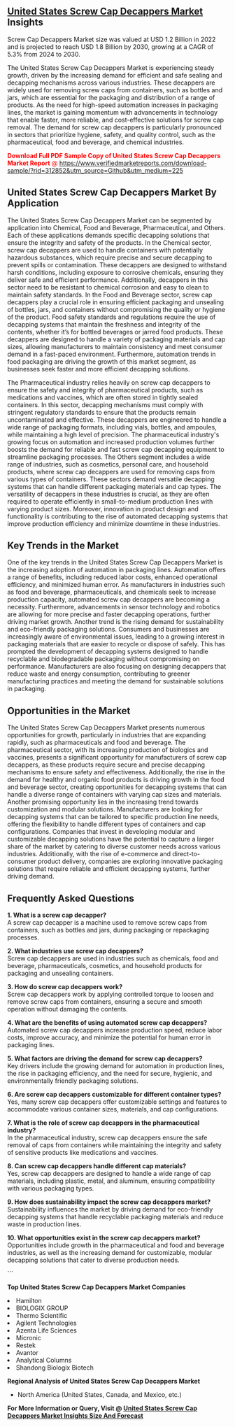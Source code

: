 <h2><a href="https://www.verifiedmarketreports.com/download-sample/?rid=312852&amp;utm_source=Github&amp;utm_medium=225" target="_blank">United States Screw Cap Decappers Market</a> Insights</h2><p>Screw Cap Decappers Market size was valued at USD 1.2 Billion in 2022 and is projected to reach USD 1.8 Billion by 2030, growing at a CAGR of 5.3% from 2024 to 2030.</p><p> <p>The United States Screw Cap Decappers Market is experiencing steady growth, driven by the increasing demand for efficient and safe sealing and decapping mechanisms across various industries. These decappers are widely used for removing screw caps from containers, such as bottles and jars, which are essential for the packaging and distribution of a range of products. As the need for high-speed automation increases in packaging lines, the market is gaining momentum with advancements in technology that enable faster, more reliable, and cost-effective solutions for screw cap removal. The demand for screw cap decappers is particularly pronounced in sectors that prioritize hygiene, safety, and quality control, such as the pharmaceutical, food and beverage, and chemical industries. <p><span class=""><span style="color: #ff0000;"><strong>Download Full PDF Sample Copy of United States Screw Cap Decappers Market Report</strong> @ </span><a href="https://www.verifiedmarketreports.com/download-sample/?rid=312852&amp;utm_source=Github&amp;utm_medium=225" target="_blank">https://www.verifiedmarketreports.com/download-sample/?rid=312852&amp;utm_source=Github&amp;utm_medium=225</a></span></p></p> <h2>United States Screw Cap Decappers Market By Application</h2> <p>The United States Screw Cap Decappers Market can be segmented by application into Chemical, Food and Beverage, Pharmaceutical, and Others. Each of these applications demands specific decapping solutions that ensure the integrity and safety of the products. In the Chemical sector, screw cap decappers are used to handle containers with potentially hazardous substances, which require precise and secure decapping to prevent spills or contamination. These decappers are designed to withstand harsh conditions, including exposure to corrosive chemicals, ensuring they deliver safe and efficient performance. Additionally, decappers in this sector need to be resistant to chemical corrosion and easy to clean to maintain safety standards. In the Food and Beverage sector, screw cap decappers play a crucial role in ensuring efficient packaging and unsealing of bottles, jars, and containers without compromising the quality or hygiene of the product. Food safety standards and regulations require the use of decapping systems that maintain the freshness and integrity of the contents, whether it’s for bottled beverages or jarred food products. These decappers are designed to handle a variety of packaging materials and cap sizes, allowing manufacturers to maintain consistency and meet consumer demand in a fast-paced environment. Furthermore, automation trends in food packaging are driving the growth of this market segment, as businesses seek faster and more efficient decapping solutions. <p>The Pharmaceutical industry relies heavily on screw cap decappers to ensure the safety and integrity of pharmaceutical products, such as medications and vaccines, which are often stored in tightly sealed containers. In this sector, decapping mechanisms must comply with stringent regulatory standards to ensure that the products remain uncontaminated and effective. These decappers are engineered to handle a wide range of packaging formats, including vials, bottles, and ampoules, while maintaining a high level of precision. The pharmaceutical industry's growing focus on automation and increased production volumes further boosts the demand for reliable and fast screw cap decapping equipment to streamline packaging processes. The Others segment includes a wide range of industries, such as cosmetics, personal care, and household products, where screw cap decappers are used for removing caps from various types of containers. These sectors demand versatile decapping systems that can handle different packaging materials and cap types. The versatility of decappers in these industries is crucial, as they are often required to operate efficiently in small-to-medium production lines with varying product sizes. Moreover, innovation in product design and functionality is contributing to the rise of automated decapping systems that improve production efficiency and minimize downtime in these industries.</p> <h2>Key Trends in the Market</h2> <p>One of the key trends in the United States Screw Cap Decappers Market is the increasing adoption of automation in packaging lines. Automation offers a range of benefits, including reduced labor costs, enhanced operational efficiency, and minimized human error. As manufacturers in industries such as food and beverage, pharmaceuticals, and chemicals seek to increase production capacity, automated screw cap decappers are becoming a necessity. Furthermore, advancements in sensor technology and robotics are allowing for more precise and faster decapping operations, further driving market growth. Another trend is the rising demand for sustainability and eco-friendly packaging solutions. Consumers and businesses are increasingly aware of environmental issues, leading to a growing interest in packaging materials that are easier to recycle or dispose of safely. This has prompted the development of decapping systems designed to handle recyclable and biodegradable packaging without compromising on performance. Manufacturers are also focusing on designing decappers that reduce waste and energy consumption, contributing to greener manufacturing practices and meeting the demand for sustainable solutions in packaging.</p> <h2>Opportunities in the Market</h2> <p>The United States Screw Cap Decappers Market presents numerous opportunities for growth, particularly in industries that are expanding rapidly, such as pharmaceuticals and food and beverage. The pharmaceutical sector, with its increasing production of biologics and vaccines, presents a significant opportunity for manufacturers of screw cap decappers, as these products require secure and precise decapping mechanisms to ensure safety and effectiveness. Additionally, the rise in the demand for healthy and organic food products is driving growth in the food and beverage sector, creating opportunities for decapping systems that can handle a diverse range of containers with varying cap sizes and materials. Another promising opportunity lies in the increasing trend towards customization and modular solutions. Manufacturers are looking for decapping systems that can be tailored to specific production line needs, offering the flexibility to handle different types of containers and cap configurations. Companies that invest in developing modular and customizable decapping solutions have the potential to capture a larger share of the market by catering to diverse customer needs across various industries. Additionally, with the rise of e-commerce and direct-to-consumer product delivery, companies are exploring innovative packaging solutions that require reliable and efficient decapping systems, further driving demand.</p> <h2>Frequently Asked Questions</h2> <p><strong>1. What is a screw cap decapper?</strong><br> A screw cap decapper is a machine used to remove screw caps from containers, such as bottles and jars, during packaging or repackaging processes.</p> <p><strong>2. What industries use screw cap decappers?</strong><br> Screw cap decappers are used in industries such as chemicals, food and beverage, pharmaceuticals, cosmetics, and household products for packaging and unsealing containers.</p> <p><strong>3. How do screw cap decappers work?</strong><br> Screw cap decappers work by applying controlled torque to loosen and remove screw caps from containers, ensuring a secure and smooth operation without damaging the contents.</p> <p><strong>4. What are the benefits of using automated screw cap decappers?</strong><br> Automated screw cap decappers increase production speed, reduce labor costs, improve accuracy, and minimize the potential for human error in packaging lines.</p> <p><strong>5. What factors are driving the demand for screw cap decappers?</strong><br> Key drivers include the growing demand for automation in production lines, the rise in packaging efficiency, and the need for secure, hygienic, and environmentally friendly packaging solutions.</p> <p><strong>6. Are screw cap decappers customizable for different container types?</strong><br> Yes, many screw cap decappers offer customizable settings and features to accommodate various container sizes, materials, and cap configurations.</p> <p><strong>7. What is the role of screw cap decappers in the pharmaceutical industry?</strong><br> In the pharmaceutical industry, screw cap decappers ensure the safe removal of caps from containers while maintaining the integrity and safety of sensitive products like medications and vaccines.</p> <p><strong>8. Can screw cap decappers handle different cap materials?</strong><br> Yes, screw cap decappers are designed to handle a wide range of cap materials, including plastic, metal, and aluminum, ensuring compatibility with various packaging types.</p> <p><strong>9. How does sustainability impact the screw cap decappers market?</strong><br> Sustainability influences the market by driving demand for eco-friendly decapping systems that handle recyclable packaging materials and reduce waste in production lines.</p> <p><strong>10. What opportunities exist in the screw cap decappers market?</strong><br> Opportunities include growth in the pharmaceutical and food and beverage industries, as well as the increasing demand for customizable, modular decapping solutions that cater to diverse production needs.</p> ```</p><p><strong>Top United States Screw Cap Decappers Market Companies</strong></p><div data-test-id=""><p><li>Hamilton</li><li> BIOLOGIX GROUP</li><li> Thermo Scientific</li><li> Agilent Technologies</li><li> Azenta Life Sciences</li><li> Micronic</li><li> Restek</li><li> Avantor</li><li> Analytical Columns</li><li> Shandong Biologix Biotech</li></p><div><strong>Regional Analysis of&nbsp;United States Screw Cap Decappers Market</strong></div><ul><li dir="ltr"><p dir="ltr">North America&nbsp;(United States, Canada, and Mexico, etc.)</p></li></ul><p><strong>For More Information or Query, Visit @&nbsp;</strong><strong><a href="https://www.verifiedmarketreports.com/product/screw-cap-decappers-market/?utm_source=Github&amp;utm_medium=225" target="_blank">United States Screw Cap Decappers Market Insights Size And Forecast</a></strong></p></div>

